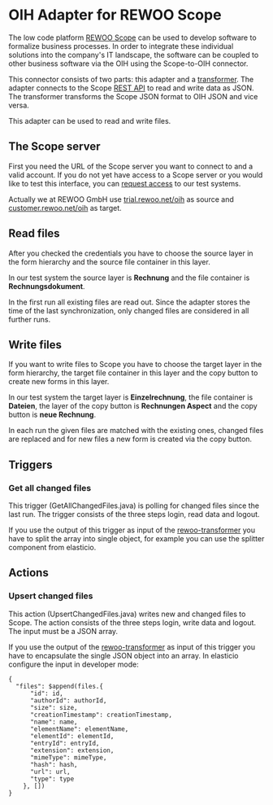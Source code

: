 # OIH Adapter for REWOO Scope

The low code platform [REWOO Scope](https://rewoo.de) can be used to develop software to formalize business processes. 
In order to integrate these individual solutions into the company's IT landscape, the software can be 
coupled to other business software via the OIH using the Scope-to-OIH connector.

This connector consists of two parts: this adapter and a [transformer](https://github.com/openintegrationhub/rewoo-transformer).
The adapter connects to the Scope [REST API](https://rewoo.de/manual/T-rest-api.html) to read and write data as JSON. The transformer transforms the Scope JSON format to OIH JSON and vice versa.

This adapter can be used to read and write files.

## The Scope server

First you need the URL of the Scope server you want to connect to and a valid account. 
If you do not yet have access to a Scope server or you would like to test this interface, you can [request access](https://rewoo.de/unternehmen/kontakt.html) 
to our test systems. 

Actually we at REWOO GmbH use [trial.rewoo.net/oih](https://trial.rewoo.net/oih) as source and [customer.rewoo.net/oih](https://customer.rewoo.net/oih) as target. 

## Read files

After you checked the credentials you have to choose the source layer in the form hierarchy and the 
source file container in this layer. 

In our test system the source layer is **Rechnung** and the file container is **Rechnungsdokument**. 

In the first run all existing files are read out. 
Since the adapter stores the time of the last synchronization, only changed files are considered in all further runs.

## Write files

If you want to write files to Scope you have to choose the target layer in the form hierarchy, the target file 
container in this layer and the copy button to create new forms in this layer. 

In our test system the target layer is **Einzelrechnung**, the file container is **Dateien**, 
the layer of the copy button is **Rechnungen Aspect** and the copy button is **neue Rechnung**. 

In each run the given files are matched with the existing ones, changed files are replaced and for new files a new form is created via the copy button.

## Triggers

### Get all changed files

This trigger (GetAllChangedFiles.java) is polling for changed files since the last run.
The trigger consists of the three steps login, read data and logout.

If you use the output of this trigger as input of the [rewoo-transformer](https://github.com/openintegrationhub/rewoo-transformer) 
you have to split the array into single object, for example you can use the splitter component from elasticio.  

## Actions

### Upsert changed files

This action (UpsertChangedFiles.java) writes new and changed files to Scope. 
The action consists of the three steps login, write data and logout. The input must be a JSON array. 

If you use the output of the [rewoo-transformer](https://github.com/openintegrationhub/rewoo-transformer) as input of this trigger 
you have to encapsulate the single JSON object into an array. In elasticio configure the input in developer mode:  
```
{
  "files": $append(files.{
      "id": id,
      "authorId": authorId,
      "size": size,
      "creationTimestamp": creationTimestamp,
      "name": name,
      "elementName": elementName,
      "elementId": elementId,
      "entryId": entryId,
      "extension": extension,
      "mimeType": mimeType,
      "hash": hash,
      "url": url,
      "type": type
    }, [])
}   
```
